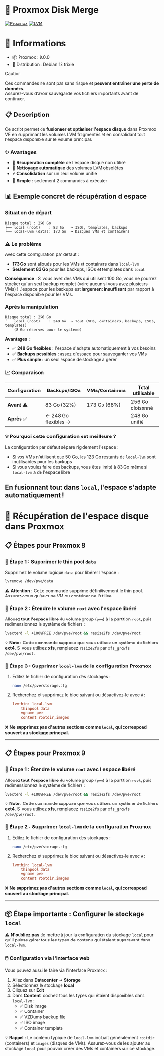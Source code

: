 # 🚀 Proxmox Disk Merge
[![Proxmox](https://img.shields.io/badge/Proxmox-VE-orange?style=flat-square&logo=proxmox)](https://www.proxmox.com/)
[![LVM](https://img.shields.io/badge/Storage-LVM-blue?style=flat-square)](https://en.wikipedia.org/wiki/Logical_Volume_Manager_(Linux))

# 🧾 Informations

* 📦 Proxmox : 9.0.0
* 🐧 Distribution : Debian 13 trixie

> [!caution]
> Ces commandes ne sont pas sans risque et **peuvent entraîner une perte de données**.  
> Assurez-vous d’avoir sauvegardé vos fichiers importants avant de continuer.

## 📋 Description

Ce script permet de **fusionner et optimiser l'espace disque** dans Proxmox VE en supprimant les volumes LVM fragmentés et en consolidant tout l'espace disponible sur le volume principal.

### ✨ Avantages
- 🎯 **Récupération complète** de l'espace disque non utilisé
- 🧹 **Nettoyage automatique** des volumes LVM obsolètes  
- ⚡ **Consolidation** sur un seul volume unifié
- 🔧 **Simple** : seulement 2 commandes à exécuter

## 📊 Exemple concret de récupération d'espace

### Situation de départ
```
Disque total : 256 Go
├── local (root)    : 83 Go   → ISOs, templates, backups
└── local-lvm (data): 173 Go  → Disques VMs et containers
```

### ⚠️ Le problème

Avec cette configuration par défaut :
- **173 Go** sont alloués pour les VMs et containers dans `local-lvm`
- **Seulement 83 Go** pour les backups, ISOs et templates dans `local`

**Conséquence** : Si vous avez des VMs qui utilisent 100 Go, vous ne pourrez stocker qu'un seul backup complet (voire aucun si vous avez plusieurs VMs) ! L'espace pour les backups est **largement insuffisant** par rapport à l'espace disponible pour les VMs.

### Après la manipulation
```
Disque total : 256 Go
└── local (root)    : 248 Go  → Tout (VMs, containers, backups, ISOs, templates)
    (8 Go réservés pour le système)
```

**Avantages** :
- ✅ **248 Go flexibles** : l'espace s'adapte automatiquement à vos besoins
- ✅ **Backups possibles** : assez d'espace pour sauvegarder vos VMs
- ✅ **Plus simple** : un seul espace de stockage à gérer

### 📈 Comparaison

| Configuration | Backups/ISOs | VMs/Containers | Total utilisable |
|---------------|--------------|----------------|------------------|
| **Avant** ⚠️ | 83 Go (32%) | 173 Go (68%) | 256 Go cloisonné |
| **Après** ✅ | ← 248 Go flexibles → | | 248 Go unifié |

### 💡 Pourquoi cette configuration est meilleure ?

La configuration par défaut sépare rigidement l'espace :
- Si vos VMs n'utilisent que 50 Go, les 123 Go restants de `local-lvm` sont inutilisables pour les backups
- Si vous voulez faire des backups, vous êtes limité à 83 Go même si `local-lvm` a de l'espace libre

En fusionnant tout dans `local`, **l'espace s'adapte automatiquement !**
---

# 🚀 Récupération de l'espace disque dans Proxmox

## 📋 Étapes pour Proxmox 8

### 🧩 Étape 1 : Supprimer le thin pool `data`
Supprimez le volume logique `data` pour libérer l'espace :
```bash
lvremove /dev/pve/data
```
⚠️ **Attention** : Cette commande supprime définitivement le thin pool. Assurez-vous qu'aucune VM ou container ne l'utilise.

### 🔧 Étape 2 : Étendre le volume `root` avec l'espace libéré
Allouez **tout l'espace libre** du volume group (`pve`) à la partition `root`, puis redimensionnez le système de fichiers :
```bash
lvextend -l +100%FREE /dev/pve/root && resize2fs /dev/pve/root
```
💡 **Note** : Cette commande suppose que vous utilisez un système de fichiers **ext4**. Si vous utilisez **xfs**, remplacez `resize2fs` par `xfs_growfs /dev/pve/root`.

### 🧹 Étape 3 : Supprimer `local-lvm` de la configuration Proxmox
1. Éditez le fichier de configuration des stockages :
   ```bash
   nano /etc/pve/storage.cfg
   ```
2. Recherchez et supprimez le bloc suivant ou désactivez-le avec `#` :
   ```ini
   lvmthin: local-lvm
       thinpool data
       vgname pve
       content rootdir,images
   ```

❌ **Ne supprimez pas d'autres sections comme `local`, qui correspond souvent au stockage principal.**

---

## 📋 Étapes pour Proxmox 9

### 🧩 Étape 1 : Étendre le volume `root` avec l'espace libéré
Allouez **tout l'espace libre** du volume group (`pve`) à la partition `root`, puis redimensionnez le système de fichiers :
```bash
lvextend -l +100%FREE /dev/pve/root && resize2fs /dev/pve/root
```
💡 **Note** : Cette commande suppose que vous utilisez un système de fichiers **ext4**. Si vous utilisez **xfs**, remplacez `resize2fs` par `xfs_growfs /dev/pve/root`.

### 🧹 Étape 2 : Supprimer `local-lvm` de la configuration Proxmox
1. Éditez le fichier de configuration des stockages :
   ```bash
   nano /etc/pve/storage.cfg
   ```
2. Recherchez et supprimez le bloc suivant ou désactivez-le avec `#` :
   ```ini
   lvmthin: local-lvm
       thinpool data
       vgname pve
       content rootdir,images
   ```

❌ **Ne supprimez pas d'autres sections comme `local`, qui correspond souvent au stockage principal.**

---

## 📦 Étape importante : Configurer le stockage `local`

⚠️ **N'oubliez pas** de mettre à jour la configuration du stockage `local` pour qu'il puisse gérer tous les types de contenu qui étaient auparavant dans `local-lvm`.

### 🖱️ Configuration via l'interface web

Vous pouvez aussi le faire via l'interface Proxmox :
1. Allez dans **Datacenter** → **Storage**
2. Sélectionnez le stockage **local**
3. Cliquez sur **Edit**
4. Dans **Content**, cochez tous les types qui étaient disponibles dans `local-lvm` :
   - ✅ Disk image
   - ✅ Container
   - ✅ VZDump backup file
   - ✅ ISO image
   - ✅ Container template

💡 **Rappel** : Le contenu typique de `local-lvm` incluait généralement `rootdir` (containers) et `images` (disques de VMs). Assurez-vous de les ajouter au stockage `local` pour pouvoir créer des VMs et containers sur ce stockage.
